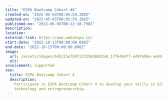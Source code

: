 ```yaml
---
title: "ESPA Bootcamp Cohort #4"
created-on: "2023-05-03T08:05:59.380Z"
updated-on: "2023-05-03T08:05:59.380Z"
published-on: "2023-05-03T08:22:38.798Z"
description:
location:
external-link: https://www.web3espa.io/
start-date: "2022-10-13T00:00:00.000Z"
end-date: "2022-10-13T00:00:00.000Z"
image:
  url: /assets/images/645215e7b97133359d88d3a0_177648477-ed976b8e-ae0d-4f18-8d91-2d8512d3fb54_hua7fa79449114663eebf6af324bdad7a2_1514667_1333x0_resize_q90_linear_2.png
  alt:
involvement: supported
seo:
  title: ESPA Bootcamp Cohort 4
  description:
    Participate in ESPA Bootcamp Cohort 4 to develop your skills in blockchain
    technology and entrepreneurship.
---
```

